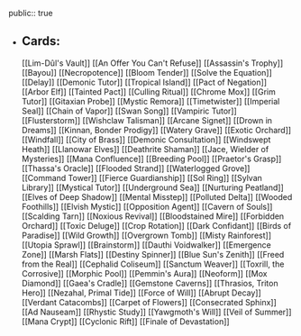 public:: true
- ## Cards:
	[[Lim-Dûl's Vault]]
	[[An Offer You Can't Refuse]]
	[[Assassin's Trophy]]
	[[Bayou]]
	[[Necropotence]]
	[[Bloom Tender]]
	[[Solve the Equation]]
	[[Delay]]
	[[Demonic Tutor]]
	[[Tropical Island]]
	[[Pact of Negation]]
	[[Arbor Elf]]
	[[Tainted Pact]]
	[[Culling Ritual]]
	[[Chrome Mox]]
	[[Grim Tutor]]
	[[Gitaxian Probe]]
	[[Mystic Remora]]
	[[Timetwister]]
	[[Imperial Seal]]
	[[Chain of Vapor]]
	[[Swan Song]]
	[[Vampiric Tutor]]
	[[Flusterstorm]]
	[[Wishclaw Talisman]]
	[[Arcane Signet]]
	[[Drown in Dreams]]
	[[Kinnan, Bonder Prodigy]]
	[[Watery Grave]]
	[[Exotic Orchard]]
	[[Windfall]]
	[[City of Brass]]
	[[Demonic Consultation]]
	[[Windswept Heath]]
	[[Llanowar Elves]]
	[[Deathrite Shaman]]
	[[Jace, Wielder of Mysteries]]
	[[Mana Confluence]]
	[[Breeding Pool]]
	[[Praetor's Grasp]]
	[[Thassa's Oracle]]
	[[Flooded Strand]]
	[[Waterlogged Grove]]
	[[Command Tower]]
	[[Fierce Guardianship]]
	[[Sol Ring]]
	[[Sylvan Library]]
	[[Mystical Tutor]]
	[[Underground Sea]]
	[[Nurturing Peatland]]
	[[Elves of Deep Shadow]]
	[[Mental Misstep]]
	[[Polluted Delta]]
	[[Wooded Foothills]]
	[[Elvish Mystic]]
	[[Opposition Agent]]
	[[Cavern of Souls]]
	[[Scalding Tarn]]
	[[Noxious Revival]]
	[[Bloodstained Mire]]
	[[Forbidden Orchard]]
	[[Toxic Deluge]]
	[[Crop Rotation]]
	[[Dark Confidant]]
	[[Birds of Paradise]]
	[[Wild Growth]]
	[[Overgrown Tomb]]
	[[Misty Rainforest]]
	[[Utopia Sprawl]]
	[[Brainstorm]]
	[[Dauthi Voidwalker]]
	[[Emergence Zone]]
	[[Marsh Flats]]
	[[Destiny Spinner]]
	[[Blue Sun's Zenith]]
	[[Freed from the Real]]
	[[Cephalid Coliseum]]
	[[Sanctum Weaver]]
	[[Toxrill, the Corrosive]]
	[[Morphic Pool]]
	[[Pemmin's Aura]]
	[[Neoform]]
	[[Mox Diamond]]
	[[Gaea's Cradle]]
	[[Gemstone Caverns]]
	[[Thrasios, Triton Hero]]
	[[Nezahal, Primal Tide]]
	[[Force of Will]]
	[[Abrupt Decay]]
	[[Verdant Catacombs]]
	[[Carpet of Flowers]]
	[[Consecrated Sphinx]]
	[[Ad Nauseam]]
	[[Rhystic Study]]
	[[Yawgmoth's Will]]
	[[Veil of Summer]]
	[[Mana Crypt]]
	[[Cyclonic Rift]]
	[[Finale of Devastation]]
